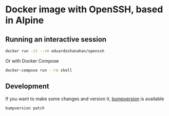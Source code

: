 # Docker image with OpenSSH, based in Alpine

## Running an interactive session

```bash
docker run -it --rm eduardoshanahan/openssh
```

Or with Docker Compose

```bash
docker-compose run --rm shell
```

## Development

If you want to make some changes and version it, [bumpversion](https://pypi.python.org/pypi/bumpversion) is available

```bash
bumpversion patch
```
